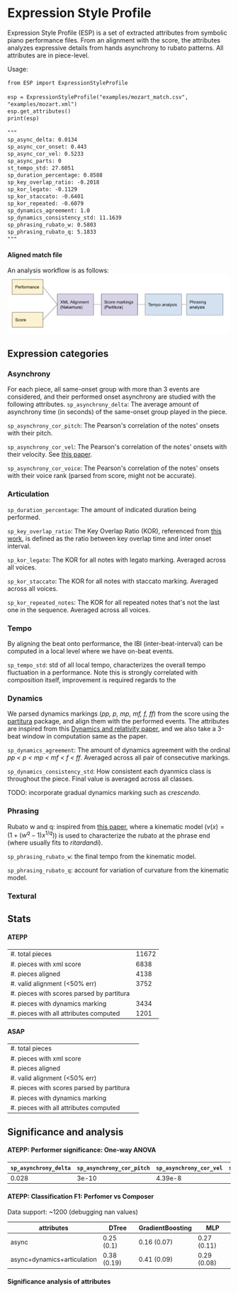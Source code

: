 # Expression Style Profile

Expression Style Profile (ESP) is a set of extracted attributes from symbolic piano performance files. From an alignment with the score, the attributes analyzes expressive details from hands asynchrony to rubato patterns. All attributes are in piece-level. 

Usage:
```
from ESP import ExpressionStyleProfile

esp = ExpressionStyleProfile("examples/mozart_match.csv", "examples/mozart.xml")
esp.get_attributes()
print(esp)

"""
sp_async_delta: 0.0134
sp_async_cor_onset: 0.443
sp_async_cor_vel: 0.5233
sp_async_parts: 0
st_tempo_std: 27.6051
sp_duration_percentage: 0.8588
sp_key_overlap_ratio: -0.2018
sp_kor_legato: -0.1129
sp_kor_staccato: -0.6401
sp_kor_repeated: -0.6079
sp_dynamics_agreement: 1.0
sp_dynamics_consistency_std: 11.1639
sp_phrasing_rubato_w: 0.5803
sp_phrasing_rubato_q: 5.1833
"""

```

#### Aligned match file



An analysis workflow is as follows: 
![workflow](docs/workflow.png)



## Expression categories 

### Asynchrony 

For each piece, all same-onset group with more than 3 events are considered, and their performed onset asynchrony are studied with the following attributes.
```sp_asynchrony_delta```: The average amount of asynchrony time (in seconds) of the same-onset group played in the piece.

```sp_asynchrony_cor_pitch```: The Pearson's correlation of the notes' onsets with their pitch. 

```sp_asynchrony_cor_vel```: The Pearson's correlation of the notes' onsets with their velocity. See [this paper](https://asa.scitation.org/doi/10.1121/1.1376133). 

```sp_asynchrony_cor_voice```: The Pearson's correlation of the notes' onsets with their voice rank (parsed from score, might not be accurate).


### Articulation
```sp_duration_percentage```: The amount of indicated duration being performed. 

```sp_key_overlap_ratio```: The Key Overlap Ratio (KOR), referenced from [this work](https://www.researchgate.net/publication/233013901_Articulation_Strategies_in_Expressive_Piano_Performance_Analysis_of_Legato_Staccato_and_Repeated_Notes_in_Performances_of_the_Andante_Movement_of_Mozart's_Sonata_in_G_Major_K_545), is defined as the ratio between key overlap time and inter onset interval. 

```sp_kor_legato```: The KOR for all notes with legato marking. Averaged across all voices. 

```sp_kor_staccato```: The KOR for all notes with staccato marking. Averaged across all voices. 

```sp_kor_repeated_notes```: The KOR for all repeated notes that's not the last one in the sequence. Averaged across all voices. 


### Tempo 
By aligning the beat onto performance, the IBI (inter-beat-interval) can be computed in a local level where we have on-beat events.  

```sp_tempo_std```: std of all local tempo, characterizes the overall tempo fluctuation in a performance. Note this is strongly correlated with composition itself, improvement is required regards to the 

### Dynamics 
We parsed dynamics markings (*pp, p, mp, mf, f, ff*) from the score using the [partitura](https://partitura.readthedocs.io/en/latest/index.html) package, and align them with the performed events. The attributes are inspired from this [Dynamics and relativity paper](https://www.tandfonline.com/doi/abs/10.1080/09298215.2018.1486430?journalCode=nnmr20), and we also take a 3-beat window in computation same as the paper.  

```sp_dynamics_agreement```: The amount of dynamics agreement with the ordinal *pp < p < mp < mf < f < ff*. Averaged across all pair of consecutive markings. 

```sp_dynamics_consistency_std```: How consistent each dyanmics class is throughout the piece. Final value is averaged across all classes. 

TODO: incorporate gradual dynamics marking such as *crescendo*. 

### Phrasing 

Rubato w and q: inspired from [this paper](https://www.researchgate.net/publication/220723460_Evidence_for_Pianist-specific_Rubato_Style_in_Chopin_Nocturnes), where a kinematic model ($v(x) = (1 + (w^q - 1)x^{1/q})$) is used to characterize the rubato at the phrase end (where usually fits to *ritardandi*). 

```sp_phrasing_rubato_w```: the final tempo from the kinematic model. 

```sp_phrasing_rubato_q```: account for variation of curvature from the kinematic model.

### Textural 

## Stats

#### ATEPP 

|  |  |
| ----------- | ----------- |
| #. total pieces                           |  11672 |
| #. pieces with xml score                  |  6838  |
| #. pieces aligned                         |  4138  |
| #. valid alignment (<50% err)             |  3752  |
| #. pieces with scores parsed by partitura |        |
| #. pieces with dynamics marking           |  3434  |
| #. pieces with all attributes computed    |  1201  |

#### ASAP

|  |  |
| ----------- | ----------- |
| #. total pieces                           |   |
| #. pieces with xml score                  |    |
| #. pieces aligned                         |    |
| #. valid alignment (<50% err)             |    |
| #. pieces with scores parsed by partitura |        |
| #. pieces with dynamics marking           |    |
| #. pieces with all attributes computed    |    |


## Significance and analysis

#### ATEPP: Performer significance: One-way ANOVA
|  ```sp_asynchrony_delta```| ```sp_asynchrony_cor_pitch``` | ```sp_asynchrony_cor_vel``` | ```sp_articulation_ratio``` | ```sp_dynamics_agreement``` | ```sp_dynamics_consistency_std```
| ----------- | ----------- | ----------- | ----------- | ----------- | ----------- |
| 0.028   |  3e-10 | 4.39e-8 |  | 0.401 | 0.0003 |  



#### ATEPP: Classification F1: Perfomer vs Composer

Data support: ~1200 (debugging nan values)

| attributes | DTree | GradientBoosting | MLP | 
| ----------- | ----------- | ----------- | ----------- |
|  async  | 0.25 (0.1)  | 0.16 (0.07) | 0.27 (0.11) |
|  async+dynamics+articulation  | 0.38 (0.19)  | 0.41 (0.09) | 0.29 (0.08) |

#### Significance analysis of attributes
